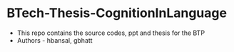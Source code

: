 # BTech-Thesis-CognitionInLanguage



* This repo contains the source codes, ppt and thesis for the BTP 
* Authors - hbansal, gbhatt

